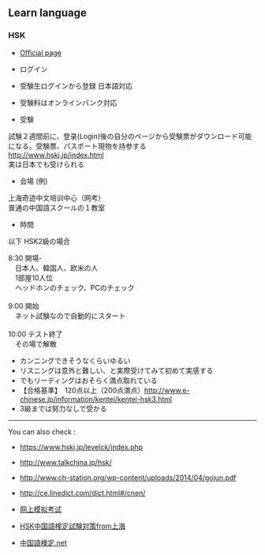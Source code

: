 ## Learn language

### HSK

- [Official page](http://www.chinesetest.cn/index.do)

- ログイン

- 受験生ログインから登録 日本語対応

- 受験料はオンラインバンク対応

- 受験

試験２週間前に、登录(Login)後の自分のページから受験票がダウンロード可能になる。受験票、パスポート現物を持参する <br>
http://www.hskj.jp/index.html <br>
実は日本でも受けられる <br>


- 会場 (例)

上海奇迹中文培训中心（网考）<br>
普通の中国語スクールの１教室


- 時間

以下 HSK2級の場合

8:30 開場- <br>
　日本人、韓国人、欧米の人 <br>
　1部屋10人位 <br>
　ヘッドホンのチェック、PCのチェック <br>
 <br>
9:00 開始 <br>
　ネット試験なので自動的にスタート <br>
 <br>
10:00 テスト終了 <br>
　その場で解散 <br>


- カンニングできそうなくらいゆるい
- リスニングは意外と難しい、と実際受けてみて初めて実感する
- でもリーディングはおそらく満点取れている
- 【合格基準】　120点以上（200点満点）http://www.e-chinese.jp/information/kentei/kentei-hsk3.html 
- 3級までは努力なしで受かる

---

You can also check :

- https://www.hskj.jp/levelck/index.php

- http://www.talkchina.jp/hsk/

- http://www.ch-station.org/wp-content/uploads/2014/04/gojun.pdf

- http://ce.linedict.com/dict.html#/cnen/

- [网上模拟考试](http://mnks.chinesebridge.com.cn/Mnks/Simulate/Default.aspx)

- [HSK中国語検定試験対策from上海](http://www.hsk-bct.org/)

- [中国語検定.net](http://www.xn--fiqs8si0dgvroq3b.net/)

